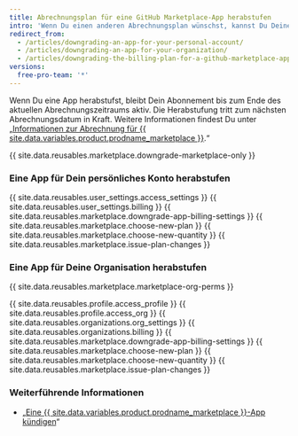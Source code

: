 ```yaml
---
title: Abrechnungsplan für eine GitHub Marketplace-App herabstufen
intro: 'Wenn Du einen anderen Abrechnungsplan wünschst, kannst Du Deine {{ site.data.variables.product.prodname_marketplace }}-App jederzeit herabstufen.'
redirect_from:
  - /articles/downgrading-an-app-for-your-personal-account/
  - /articles/downgrading-an-app-for-your-organization/
  - /articles/downgrading-the-billing-plan-for-a-github-marketplace-app
versions:
  free-pro-team: '*'
---
```


Wenn Du eine App herabstufst, bleibt Dein Abonnement bis zum Ende des aktuellen Abrechnungszeitraums aktiv. Die Herabstufung tritt zum nächsten Abrechnungsdatum in Kraft. Weitere Informationen findest Du unter „[Informationen zur Abrechnung für {{ site.data.variables.product.prodname_marketplace }}](/articles/about-billing-for-github-marketplace).“

{{ site.data.reusables.marketplace.downgrade-marketplace-only }}

### Eine App für Dein persönliches Konto herabstufen

{{ site.data.reusables.user_settings.access_settings }}
{{ site.data.reusables.user_settings.billing }}
{{ site.data.reusables.marketplace.downgrade-app-billing-settings }}
{{ site.data.reusables.marketplace.choose-new-plan }}
{{ site.data.reusables.marketplace.choose-new-quantity }}
{{ site.data.reusables.marketplace.issue-plan-changes }}

### Eine App für Deine Organisation herabstufen

{{ site.data.reusables.marketplace.marketplace-org-perms }}

{{ site.data.reusables.profile.access_profile }}
{{ site.data.reusables.profile.access_org }}
{{ site.data.reusables.organizations.org_settings }}
{{ site.data.reusables.organizations.billing }}
{{ site.data.reusables.marketplace.downgrade-app-billing-settings }}
{{ site.data.reusables.marketplace.choose-new-plan }}
{{ site.data.reusables.marketplace.choose-new-quantity }}
{{ site.data.reusables.marketplace.issue-plan-changes }}

### Weiterführende Informationen

- „[Eine {{ site.data.variables.product.prodname_marketplace }}-App kündigen](/articles/canceling-a-github-marketplace-app/)“
